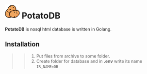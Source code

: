 # [<img src="potato.png" width="48"/>](potato.png) PotatoDB
**PotatoDB** is nosql html database is written in Golang.
## Installation
>> 1. Put files from archive to some folder.
>> 2. Create folder for database and in **.env** write its name ``IR_NAME=DB``
